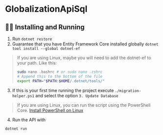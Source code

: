 # GlobalizationApiSql

## 🚶‍♂️ Installing and Running

1. Run `dotnet restore`
2. Guarantee that you have Entity Framework Core installed globally `dotnet tool install --global dotnet-ef`

> If you are using Linux, maybe you will need to add the dotnet-ef to your path.
> Like this:
>
> ```bash
> sudo nano .bashrc # or sudo nano .zshrc
> # Append this to the bottom of the file
> export PATH="$PATH:$HOME/.dotnet/tools/"
> ```

3. If this is your first time running the project execute `./migration-helper.ps1` and select the option `3. Update Database`

> If you are using Linux, you can run the script using the PowerShell Core. [Install PowerShell on Linux](https://learn.microsoft.com/en-us/powershell/scripting/install/installing-powershell-on-linux?view=powershell-7.4)

4. Run the API with

```bash
dotnet run
```
